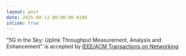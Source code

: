 ```yaml
---
layout: post
date: 2025-09-13 00:00:00-0100
inline: true
---
```


"5G in the Sky: Uplink Throughput Measurement, Analysis and Enhancement" is accepted by [IEEE/ACM Transactions on Networking](https://ieeexplore.ieee.org/xpl/RecentIssue.jsp?punumber=90).
